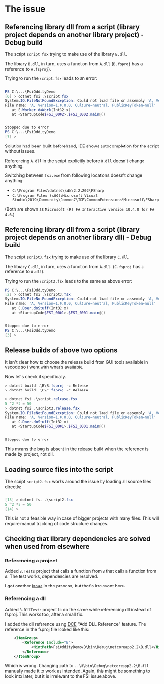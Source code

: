 # The issue

## Referencing library dll from a script (library project depends on another library project) - Debug build

The script `script.fsx` trying to make use of the library `B.dll`.

The library `B.dll`, in turn, uses a function from `A.dll` (`B.fsproj` has a reference to `A.fsproj`).

Trying to run the `script.fsx` leads to an error:

```powershell

PS C:\...\FsiOddityDemo
[6] > dotnet fsi .\script.fsx
System.IO.FileNotFoundException: Could not load file or assembly 'A, Version=1.0.0.0, Culture=neutral, PublicKeyToken=null'. The system cannot find the file specified.
File name: 'A, Version=1.0.0.0, Culture=neutral, PublicKeyToken=null'
   at B.Worker.doWork(Int32 x)
   at <StartupCode$FSI_0002>.$FSI_0002.main@()


Stopped due to error
PS C:\...\FsiOddityDemo
[7] >

```

Solution had been built beforehand, IDE shows autocompletion for the script without issues.

Referencing `A.dll` in the script explicitly before `B.dll` doesn't change anything.

Switching between `fsi.exe` from following locations doesn't change anything:

* `C:\Program Files\dotnet\sdk\2.2.202\FSharp`
* `C:\Program Files (x86)\Microsoft Visual Studio\2019\Community\Common7\IDE\CommonExtensions\Microsoft\FSharp`

(Both are shown as `Microsoft (R) F# Interactive version 10.4.0 for F# 4.6`.)

## Referencing library dll from a script (library project depends on another library dll) - Debug build

The script `script3.fsx` trying to make use of the library `C.dll`.

The library `C.dll`, in turn, uses a function from `A.dll`. (`C.fsproj` has a reference to `A.dll`).

Trying to run the `script3.fsx` leads to the same as above error:

```powershell
PS C:\...\FsiOddityDemo
[2] > dotnet fsi .\script3.fsx
System.IO.FileNotFoundException: Could not load file or assembly 'A, Version=1.0.0.0, Culture=neutral, PublicKeyToken=null'. The system cannot find the file specified.
File name: 'A, Version=1.0.0.0, Culture=neutral, PublicKeyToken=null'
   at C.Doer.doStuff(Int32 x)
   at <StartupCode$FSI_0001>.$FSI_0001.main@()


Stopped due to error
PS C:\...\FsiOddityDemo
[3] >
```

## Release builds of above two options

It isn't clear how to choose the release build from GUI tools available in vscode so I went with what's available.

Now let's check it specifically.

```powershell
> dotnet build .\B\B.fsproj -c Release
> dotnet build .\C\C.fsproj -c Release

> dotnet fsi .\script.release.fsx
5 ^2 *2 = 50
> dotnet fsi .\script3.release.fsx
System.IO.FileNotFoundException: Could not load file or assembly 'A, Version=1.0.0.0, Culture=neutral, PublicKeyToken=null'. The system cannot find the file specified.
File name: 'A, Version=1.0.0.0, Culture=neutral, PublicKeyToken=null'
   at C.Doer.doStuff(Int32 x)
   at <StartupCode$FSI_0001>.$FSI_0001.main@()


Stopped due to error
```

This means the bug is absent in the release build when the reference is made by project, not dll.

## Loading source files into the script

The script `script2.fsx` works around the issue by loading all source files directly:

```powershell

[13] > dotnet fsi .\script2.fsx
5 ^2 *2 = 50
[14] >

```

This is not a feasible way in case of bigger projects with many files. This will require manual tracking of code structure changes.

## Checking that library dependencies are solved when used from elsewhere

### Referencing a project

Added `B.Tests` project that calls a function from `B` that calls a function from `A`. The test works, dependencies are resolved.

I got another [issue](https://github.com/ionide/ionide-vscode-fsharp/issues/924) in the process, but that's irrelevant here.

### Referencing a dll

Added `B.DllTests` project to do the same while referencing dll instead of fsproj. This works too, after a small fix.

I added the dll reference using [DCE](https://marketplace.visualstudio.com/items?itemName=kishoreithadi.dotnet-core-essentials) "Add DLL Reference" feature. The reference in the fsproj file looked like this:

```xml
    <ItemGroup>
        <Reference Include="B">
            <HintPath>FsiOddityDemo\B\bin\Debug\netcoreapp2.2\B.dll</HintPath>
        </Reference>
    </ItemGroup>
```

Which is wrong. Changing path to `..\B\bin\Debug\netcoreapp2.2\B.dll` manually made it to work as intended. Again, this might be something to look into later, but it is irrelevant to the FSI issue above.
